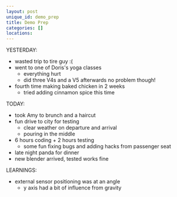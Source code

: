 ```yaml
---
layout: post
unique_id: demo_prep
title: Demo Prep
categories: []
locations: 
---
```


YESTERDAY:
* wasted trip to tire guy :(
* went to one of Doris's yoga classes
  * everything hurt
  * did three V4s and a V5 afterwards no problem though!
* fourth time making baked chicken in 2 weeks
  * tried adding cinnamon spice this time

TODAY:
* took Amy to brunch and a haircut
* fun drive to city for testing
  * clear weather on departure and arrival
  * pouring in the middle
* 6 hours coding + 2 hours testing
  * some fun fixing bugs and adding hacks from passenger seat
* late night panda for dinner
* new blender arrived, tested works fine

LEARNINGS:
* external sensor positioning was at an angle
  * y axis had a bit of influence from gravity
